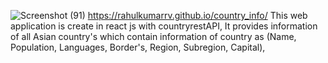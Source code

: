 ![Screenshot (91)](https://user-images.githubusercontent.com/33459576/132122583-c80d5e4f-9e6b-48e5-af26-7807b1f4f877.png)
https://rahulkumarrv.github.io/country_info/
This web application is create in react js with countryrestAPI,
It provides information of all Asian country's which contain information of country as (Name, Population, Languages, Border's, Region, Subregion, Capital),
